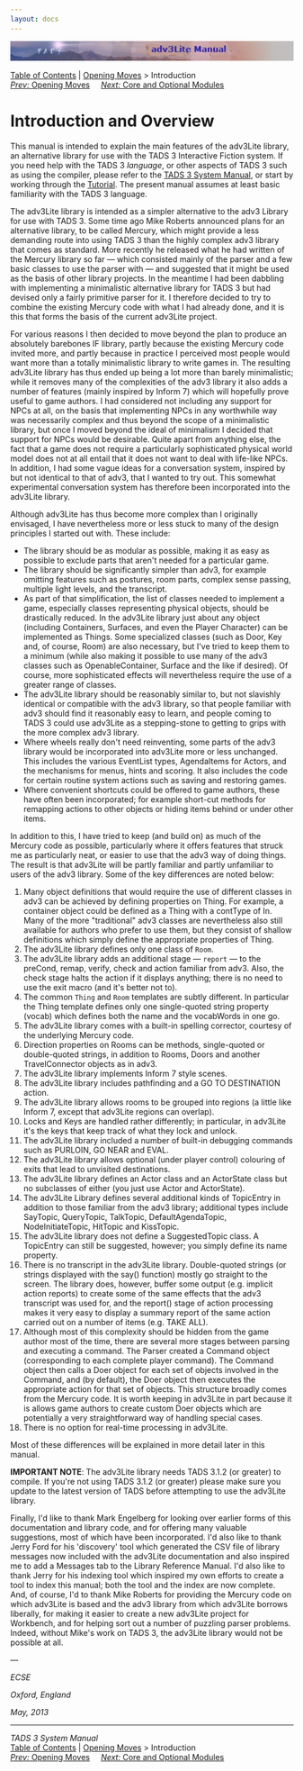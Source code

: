 ```yaml
---
layout: docs
---
```



<img src="topbar.jpg" data-border="0" />





<a href="toc.html" class="nav">Table of Contents</a> \|
<a href="begin.html" class="nav">Opening Moves</a> \> Introduction  
<span class="navnp"><a href="begin.html" class="nav"><em>Prev:</em> Opening Moves</a>
    <a href="modules.html" class="nav"><em>Next:</em> Core and Optional
Modules</a>     </span>





# Introduction and Overview

This manual is intended to explain the main features of the adv3Lite
library, an alternative library for use with the TADS 3 Interactive
Fiction system. If you need help with the TADS 3 *language*, or other
aspects of TADS 3 such as using the compiler, please refer to the [TADS
3 System Manual](../../adv3/doc/sysman/cover.html), or start by working through the
[Tutorial](../tutorial/index.html). The present manual assumes at least
basic familiarity with the TADS 3 language.

The adv3Lite library is intended as a simpler alternative to the adv3
Library for use with TADS 3. Some time ago Mike Roberts announced plans
for an alternative library, to be called Mercury, which might provide a
less demanding route into using TADS 3 than the highly complex adv3
library that comes as standard. More recently he released what he had
written of the Mercury library so far — which consisted mainly of the
parser and a few basic classes to use the parser with — and suggested
that it might be used as the basis of other library projects. In the
meantime I had been dabbling with implementing a minimalistic
alternative library for TADS 3 but had devised only a fairly primitive
parser for it. I therefore decided to try to combine the existing
Mercury code with what I had already done, and it is this that forms the
basis of the current adv3Lite project.

For various reasons I then decided to move beyond the plan to produce an
absolutely barebones IF library, partly because the existing Mercury
code invited more, and partly because in practice I perceived most
people would want more than a totally minimalistic library to write
games in. The resulting adv3Lite library has thus ended up being a lot
more than barely minimalistic; while it removes many of the complexities
of the adv3 library it also adds a number of features (mainly inspired
by Inform 7) which will hopefully prove useful to game authors. I had
considered not including any support for NPCs at all, on the basis that
implementing NPCs in any worthwhile way was necessarily complex and thus
beyond the scope of a minimalistic library, but once I moved beyond the
ideal of minimalism I decided that support for NPCs would be desirable.
Quite apart from anything else, the fact that a game does not require a
particularly sophisticated physical world model does not at all entail
that it does not want to deal with life-like NPCs. In addition, I had
some vague ideas for a conversation system, inspired by but not
identical to that of adv3, that I wanted to try out. This somewhat
experimental conversation system has therefore been incorporated into
the adv3Lite library.

Although adv3Lite has thus become more complex than I originally
envisaged, I have nevertheless more or less stuck to many of the design
principles I started out with. These include:

- The library should be as modular as possible, making it as easy as
  possible to exclude parts that aren't needed for a particular game.
- The library should be significantly simpler than adv3, for example
  omitting features such as postures, room parts, complex sense passing,
  multiple light levels, and the transcript.
- As part of that simplification, the list of classes needed to
  implement a game, especially classes representing physical objects,
  should be drastically reduced. In the adv3Lite library just about any
  object (including Containers, Surfaces, and even the Player Character)
  can be implemented as Things. Some specialized classes (such as Door,
  Key and, of course, Room) are also necessary, but I've tried to keep
  them to a minimum (while also making it possible to use many of the
  adv3 classes such as OpenableContainer, Surface and the like if
  desired). Of course, more sophisticated effects will nevertheless
  require the use of a greater range of classes.
- The adv3Lite library should be reasonably similar to, but not
  slavishly identical or compatible with the adv3 library, so that
  people familiar with adv3 should find it reasonably easy to learn, and
  people coming to TADS 3 could use adv3Lite as a stepping-stone to
  getting to grips with the more complex adv3 library.
- Where wheels really don't need reinventing, some parts of the adv3
  library would be incorporated into adv3Lite more or less unchanged.
  This includes the various EventList types, AgendaItems for Actors, and
  the mechanisms for menus, hints and scoring. It also includes the code
  for certain routine system actions such as saving and restoring games.
- Where convenient shortcuts could be offered to game authors, these
  have often been incorporated; for example short-cut methods for
  remapping actions to other objects or hiding items behind or under
  other items.

In addition to this, I have tried to keep (and build on) as much of the
Mercury code as possible, particularly where it offers features that
struck me as particularly neat, or easier to use that the adv3 way of
doing things. The result is that adv3Lite will be partly familiar and
partly unfamiliar to users of the adv3 library. Some of the key
differences are noted below:

1.  Many object definitions that would require the use of different
    classes in adv3 can be achieved by defining properties on Thing. For
    example, a container object could be defined as a Thing with a
    contType of In. Many of the more "traditional" adv3 classes are
    nevertheless also still available for authors who prefer to use
    them, but they consist of shallow definitions which simply define
    the appropriate properties of Thing.
2.  The adv3Lite library defines only one class of
    `Room`.
3.  The adv3Lite library adds an additional stage —
    `report` — to the preCond, remap, verify,
    check and action familiar from adv3. Also, the check stage halts the
    action if it displays anything; there is no need to use the exit
    macro (and it's better not to).
4.  The common `Thing` and
    `Room` templates are subtly different. In
    particular the Thing template defines only one single-quoted string
    property (vocab) which defines both the name and the vocabWords in
    one go.
5.  The adv3Lite library comes with a built-in spelling corrector,
    courtesy of the underlying Mercury code.
6.  Direction properties on Rooms can be methods, single-quoted or
    double-quoted strings, in addition to Rooms, Doors and another
    TravelConnector objects as in adv3.
7.  The adv3Lite library implements Inform 7 style scenes.
8.  The adv3Lite library includes pathfinding and a GO TO DESTINATION
    action.
9.  The adv3Lite library allows rooms to be grouped into regions (a
    little like Inform 7, except that adv3Lite regions can overlap).
10. Locks and Keys are handled rather differently; in particular, in
    adv3Lite it's the keys that keep track of what they lock and unlock.
11. The adv3Lite library included a number of built-in debugging
    commands such as PURLOIN, GO NEAR and EVAL.
12. The adv3Lite library allows optional (under player control)
    colouring of exits that lead to unvisited destinations.
13. The adv3Lite library defines an Actor class and an ActorState class
    but no subclasses of either (you just use Actor and ActorState).
14. The adv3Lite Library defines several additional kinds of TopicEntry
    in addition to those familiar from the adv3 library; additional
    types include SayTopic, QueryTopic, TalkTopic, DefaultAgendaTopic,
    NodeInitiateTopic, HitTopic and KissTopic.
15. The adv3Lite library does not define a SuggestedTopic class. A
    TopicEntry can still be suggested, however; you simply define its
    name property.
16. There is no transcript in the adv3Lite library. Double-quoted
    strings (or strings displayed with the say() function) mostly go
    straight to the screen. The library does, however, buffer some
    output (e.g. implicit action reports) to create some of the same
    effects that the adv3 transcript was used for, and the report()
    stage of action processing makes it very easy to display a summary
    report of the same action carried out on a number of items (e.g.
    TAKE ALL).
17. Although most of this complexity should be hidden from the game
    author most of the time, there are several more stages between
    parsing and executing a command. The Parser created a Command object
    (corresponding to each complete player command). The Command object
    then calls a Doer object for each set of objects involved in the
    Command, and (by default), the Doer object then executes the
    appropriate action for that set of objects. This structure broadly
    comes from the Mercury code. It is worth keeping in adv3Lite in part
    because it is allows game authors to create custom Doer objects
    which are potentially a very straightforward way of handling special
    cases.
18. There is no option for real-time processing in adv3Lite.

Most of these differences will be explained in more detail later in this
manual.

**IMPORTANT NOTE**: The adv3Lite library needs TADS 3.1.2 (or greater)
to compile. If you're not using TADS 3.1.2 (or greater) please make sure
you update to the latest version of TADS before attempting to use the
adv3Lite library.

Finally, I'd like to thank Mark Engelberg for looking over earlier forms
of this documentation and library code, and for offering many valuable
suggestions, most of which have been incorporated. I'd also like to
thank Jerry Ford for his 'discovery' tool which generated the CSV file
of library messages now included with the adv3Lite documentation and
also inspired me to add a Messages tab to the Library Reference Manual.
I'd also like to thank Jerry for his indexing tool which inspired my own
efforts to create a tool to index this manual; both the tool and the
index are now complete. And, of course, I'd to thank Mike Roberts for
providing the Mercury code on which adv3Lite is based and the adv3
library from which adv3Lite borrows liberally, for making it easier to
create a new adv3Lite project for Workbench, and for helping sort out a
number of puzzling parser problems. Indeed, without Mike's work on TADS
3, the adv3Lite library would not be possible at all.

—

*ECSE*

*Oxford, England*

*May, 2013*



------------------------------------------------------------------------



*TADS 3 System Manual*  
<a href="toc.html" class="nav">Table of Contents</a> \|
<a href="begin.html" class="nav">Opening Moves</a> \> Introduction  
<span class="navnp"><a href="begin.html" class="nav"><em>Prev:</em> Opening Moves</a>
    <a href="modules.html" class="nav"><em>Next:</em> Core and Optional
Modules</a>     </span>


